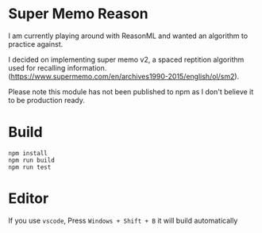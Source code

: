 # Super Memo Reason

I am currently playing around with ReasonML and wanted an algorithm to practice against.

I decided on implementing super memo v2, a spaced reptition algorithm used for recalling information. (https://www.supermemo.com/en/archives1990-2015/english/ol/sm2).

Please note this module has not been published to npm as I don't believe it to be production ready.

# Build
```
npm install
npm run build
npm run test
```

# Editor
If you use `vscode`, Press `Windows + Shift + B` it will build automatically
